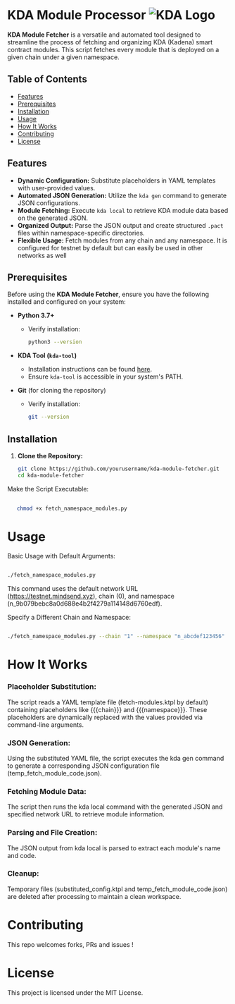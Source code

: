 # KDA Module Processor ![KDA Logo](https://www.kadena.io/favicon.ico)

**KDA Module Fetcher** is a versatile and automated tool designed to streamline the process of fetching and organizing KDA (Kadena) smart contract modules. This script fetches every module that is deployed on a given chain under a given namespace.

## Table of Contents

- [Features](#features)
- [Prerequisites](#prerequisites)
- [Installation](#installation)
- [Usage](#usage)
- [How It Works](#how-it-works)
- [Contributing](#contributing)
- [License](#license)

## Features

- **Dynamic Configuration:** Substitute placeholders in YAML templates with user-provided values.
- **Automated JSON Generation:** Utilize the `kda gen` command to generate JSON configurations.
- **Module Fetching:** Execute `kda local` to retrieve KDA module data based on the generated JSON.
- **Organized Output:** Parse the JSON output and create structured `.pact` files within namespace-specific directories.
- **Flexible Usage:** Fetch modules from any chain and any namespace. It is configured for testnet by default but can easily be used in other networks as well

## Prerequisites

Before using the **KDA Module Fetcher**, ensure you have the following installed and configured on your system:

- **Python 3.7+**
  - Verify installation:
    ```sh
    python3 --version
    ```
- **KDA Tool (`kda-tool`)**
  - Installation instructions can be found [here](https://github.com/kadena-io/kda-tool).
  - Ensure `kda-tool` is accessible in your system's PATH.

- **Git** (for cloning the repository)
  - Verify installation:
    ```sh
    git --version
    ```

## Installation

1. **Clone the Repository:**

   ```sh
   git clone https://github.com/yourusername/kda-module-fetcher.git
   cd kda-module-fetcher
   ```

Make the Script Executable:

```sh
   
   chmod +x fetch_namespace_modules.py

```



# Usage

Basic Usage with Default Arguments:


``` sh

./fetch_namespace_modules.py

```


This command uses the default network URL (https://testnet.mindsend.xyz), chain (0), and namespace (n_9b079bebc8a0d688e4b2f4279a114148d6760edf).

Specify a Different Chain and Namespace:

``` sh

./fetch_namespace_modules.py --chain "1" --namespace "n_abcdef123456"

```

# How It Works

### Placeholder Substitution: 
The script reads a YAML template file (fetch-modules.ktpl by default) containing placeholders like {{{chain}}} and {{{namespace}}}. These placeholders are dynamically replaced with the values provided via command-line arguments.

### JSON Generation:
        
  Using the substituted YAML file, the script executes the kda gen command to generate a corresponding JSON configuration file (temp_fetch_module_code.json).

### Fetching Module Data:
  
  The script then runs the kda local command with the generated JSON and specified network URL to retrieve module information.

### Parsing and File Creation:
  
  The JSON output from kda local is parsed to extract each module's name and code.   

### Cleanup:
        
  Temporary files (substituted_config.ktpl and temp_fetch_module_code.json) are deleted after processing to maintain a clean workspace.


# Contributing

This repo welcomes forks, PRs and issues !

# License

This project is licensed under the MIT License.
